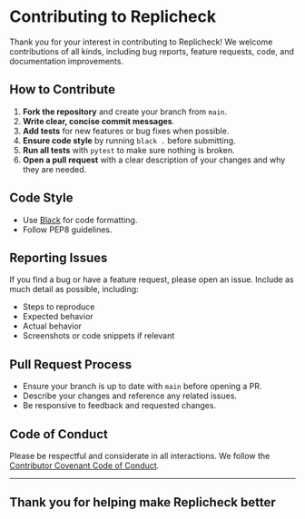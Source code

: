 # Contributing to Replicheck

Thank you for your interest in contributing to Replicheck! We welcome contributions of all kinds, including bug reports, feature requests, code, and documentation improvements.

## How to Contribute

1. **Fork the repository** and create your branch from `main`.
2. **Write clear, concise commit messages**.
3. **Add tests** for new features or bug fixes when possible.
4. **Ensure code style** by running `black .` before submitting.
5. **Run all tests** with `pytest` to make sure nothing is broken.
6. **Open a pull request** with a clear description of your changes and why they are needed.

## Code Style

- Use [Black](https://black.readthedocs.io/en/stable/) for code formatting.
- Follow PEP8 guidelines.

## Reporting Issues

If you find a bug or have a feature request, please open an issue. Include as much detail as possible, including:

- Steps to reproduce
- Expected behavior
- Actual behavior
- Screenshots or code snippets if relevant

## Pull Request Process

- Ensure your branch is up to date with `main` before opening a PR.
- Describe your changes and reference any related issues.
- Be responsive to feedback and requested changes.

## Code of Conduct

Please be respectful and considerate in all interactions. We follow the [Contributor Covenant Code of Conduct](https://www.contributor-covenant.org/version/2/0/code_of_conduct/).

---

## Thank you for helping make Replicheck better
